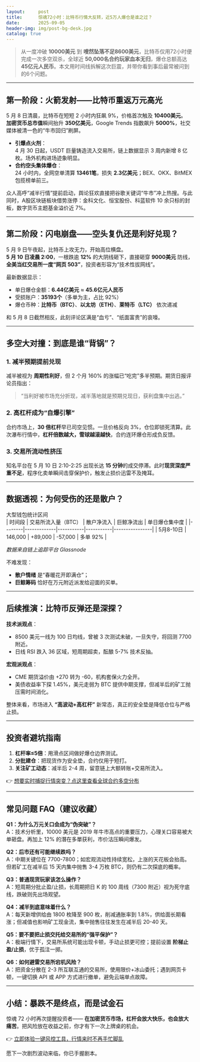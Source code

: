 ```yaml
---
layout:     post
title:      惊魂72小时：比特币行情大反转，近5万人爆仓是谁之过？
date:       2025-09-05
header-img: img/post-bg-desk.jpg
catalog: true
---
```


> 从一度冲破 **10000美元** 到 **嗖然坠落不足8600美元**，比特币仅用72小时便完成一次多空双杀，全球近 **50,000名合约玩家血本无归**，爆仓总额高达 **45亿元人民币**。本文用时间线拆解这次巨震，并带你看到事后最常被问到的6个问题。

---

## 第一阶段：火箭发射——比特币重返万元高光

5 月 8 日清晨，比特币在短短 2 小时内狂飙 9%，价格首次触及 **10400美元**。  
**加密货币总市值**瞬间抬升 **350亿美元**，Google Trends 指数飙升 **5000%**，社交媒体被清一色的“牛市回归”刷屏。  

- **引爆点火剂**：  
  4 月 30 日起，USDT 巨量铸造流入交易所，链上数据显示 3 周内新增 8 亿枚。场外机构进场迹象明显。  
- **合约空头集体爆仓**：  
  24 小时内，全网空单清算 **13461笔**，损失 **2.3亿美元**；BEX、OKX、BitMEX 包揽榜单前三。  

众人高呼“减半行情”提前启动，舆论狂欢直接把谷歌关键词“牛市”冲上热搜。与此同时，A股区块链板块借势涨停：金科文化、恒宝股份、科蓝软件 10 余只标的封板，数字货币主题基金溢价近 7%。  

---

## 第二阶段：闪电崩盘——空头复仇还是利好兑现？

5 月 9 日午夜起，比特币上攻无力，开始高位横盘。  
**5 月 10 日凌晨 2:00**，一根跌逾 **12%** 的大阴线砸下，直接砸穿 **9000美元** 防线，**全美当红交易所一度“网页 503”**，投资者形容为“技术性拔网线”。  

最新数据显示：  
- 单日爆仓金额：**6.44亿美元** ≈ **45.6亿元人民币**  
- 受损账户：**35193个**（多单为主，占比 92%）  
- 爆仓币种：**比特币（BTC）**、**以太坊（ETH）**、**莱特币（LTC）** 依次递减  

和 5 月 8 日截然相反，此刻评论区满是“血亏”、“纸面富贵”的哀嚎。

---

## 多空大对撞：到底是谁“背锅”？

### 1. 减半预期提前兑现  
减半被视为 **周期性利好**，但 2 个月 160% 的涨幅已“吃完”多半预期。期货日报评论员指出：  
> “当利好被市场充分折现，减半落地就是预期兑现日，获利盘集中出逃。”  

### 2. 高杠杆成为“自爆引擎”  
合约市场上，**30 倍杠杆**早已司空见惯。一旦价格反向 3%，仓位即锁死清算。此次瀑布行情中，**杠杆倍数越大，雪球越滚越快**，合约连环爆仓形成负反馈。  

### 3. 交易所流动性挤压  
知名平台在 5 月 10 日 2:10-2:25 出现长达 **15 分钟**的成交停滞。此时**现货深度严重不足**，程序化卖单瞬间击穿保护价，触发止损价迅雷不及掩耳。

---

## 数据透视：为何受伤的还是散户？

大型钱包统计区间  
| 时间段 | 交易所流入量（BTC） | 散户净流入 | 巨鲸净流出 | 单日爆仓集中度 |
|--------|-------------|-----------|-----------|----------------|
| 5月8-10日 | 146,000 | +89,000 | -57,000 | 多单 92% |

*数据来自链上追踪平台 Glassnode*

不难发现：  
- **散户情绪** 是“春暖花开即满仓”；  
- **巨鲸筹码** 恰好在万元附近派发给迎面的买单。  

---

## 后续推演：比特币反弹还是深探？

**技术派观点**：  
- 8500 美元一线为 100 日均线，曾被 3 次测试未破，一旦失守，将回测 7700 附近。  
- 日线 RSI 跌入 36 区域，短周期超卖，酝酿 5-7% 技术反抽。  

**宏观派观点**：  
- CME 期货溢价由 +270 转为 -60，机构套保火力全开。  
- 美债收益率下探 1.45%，美元走弱为 BTC 提供中期支撑，但减半后的矿工抛压需时间消化。  

整体来看，市场进入 **“高波动+高杠杆”** 新常态，真正的安全垫是降低仓位与严格止损。

---

## 投资者避坑指南

1. **杠杆率≤5倍**：用滑点区间做好爆仓边界测试。  
2. **分批建仓**：把现货作为安全垫，合约仅用于短打。  
3. **关注矿工动态**：减半后 2-4 周，留意链上大额转账+交易所流入。  

👉 [想要实时捕捉行情突变？点这里查看全球合约多空分布](https://okxdog.com/)

---

## 常见问题 FAQ（建议收藏）

**Q1：为什么万元关口会成为“伪突破”？**  
A：技术分析里，10000 美元是 2019 年牛市高点的重要压力，心理关口容易被大单砸盘。再加上 12% 的潛在多單获利，市价沽压瞬间爆发。  

**Q2：后市还有可能继续跌吗？**  
A：中期关键位在 7700-7800；如宏观流动性持续宽松，上涨的天花板会抬高。但若矿工在减半后 15 天内集中抛售 3-4 万枚 BTC，则仍有二次探底的概率。  

**Q3：普通现货玩家该怎么操作？**  
A：短周期分批止盈/止损，长周期把日 K 的 100 周线（7300 附近）视为死守底线，跌破则先出场观望。  

**Q4：减半到底意味着什么？**  
A：每天新增供给由 1800 枚降至 900 枚，削减通胀率到 1.8%，供给面长期看涨；但减值也影响矿工现金流，集中抛售往往发生在减半后 20-40 天。  

**Q5：要不要把止损交托给交易所的“强平保护”？**  
A：极端行情下，交易所系统可能出现卡顿，手动止损更可控；提前设置 **阶梯止盈/止损**，优于孤注一掷。  

**Q6：如何避雷交易所宕机风险？**  
A：把资金分散在 2-3 所互联互通的交易所，使用限价+冰山委托；遇到网页卡顿，一键切换 API 或 APP 方式进行撤单，避免云端单点故障。

---

## 小结：暴跌不是终点，而是试金石

惊魂 72 小时再次提醒投资者—— **在加密货币市场，杠杆会放大快乐，也会放大痛苦**。把风险放在收益之前，你才有下一次上牌桌的机会。  

👉 [立即体验一键风控工具，行情来时不再手忙脚乱](https://okxdog.com/)

愿下一次剧烈波动来临，你已手握剧本。